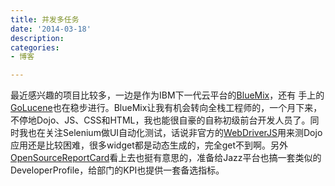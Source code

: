 ```yaml
---
title: 并发多任务
date: '2014-03-18'
description:
categories:
- 博客

---
```


最近感兴趣的项目比较多，一边是作为IBM下一代云平台的[BlueMix](https://ace.ng.bluemix.net/)，还有
手上的[GoLucene](https://github.com/balzaczyy/golucene)也在稳步进行。BlueMix让我有机会转向全栈工程师的，一个月下来，不停地Dojo、JS、CSS和HTML，我也能很自豪的自称初级前台开发人员了。同时我也在关注Selenium做UI自动化测试，话说非官方的[WebDriverJS](https://github.com/camme/webdriverjs)用来测Dojo应用还是比较困难，很多widget都是动态生成的，完全get不到啊。另外[OpenSourceReportCard](https://github.com/balzaczyy)看上去也挺有意思的，准备给Jazz平台也搞一套类似的DeveloperProfile，给部门的KPI也提供一套备选指标。